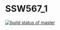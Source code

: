 # SSW567_1
[![build status of master](https://travis-ci.org/bestksl/SSW567_1.svg?branch=master)](https://travis-ci.org/bestksl_1/SSW567_1)
